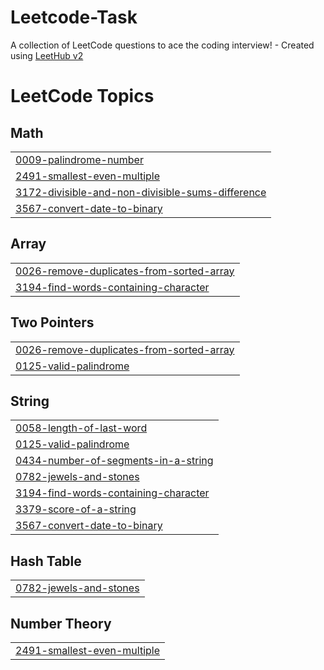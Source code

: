 # Leetcode-Task
A collection of LeetCode questions to ace the coding interview! - Created using [LeetHub v2](https://github.com/arunbhardwaj/LeetHub-2.0)

<!---LeetCode Topics Start-->
# LeetCode Topics
## Math
|  |
| ------- |
| [0009-palindrome-number](https://github.com/ZEENATH-964/Leetcode-Task/tree/master/0009-palindrome-number) |
| [2491-smallest-even-multiple](https://github.com/ZEENATH-964/Leetcode-Task/tree/master/2491-smallest-even-multiple) |
| [3172-divisible-and-non-divisible-sums-difference](https://github.com/ZEENATH-964/Leetcode-Task/tree/master/3172-divisible-and-non-divisible-sums-difference) |
| [3567-convert-date-to-binary](https://github.com/ZEENATH-964/Leetcode-Task/tree/master/3567-convert-date-to-binary) |
## Array
|  |
| ------- |
| [0026-remove-duplicates-from-sorted-array](https://github.com/ZEENATH-964/Leetcode-Task/tree/master/0026-remove-duplicates-from-sorted-array) |
| [3194-find-words-containing-character](https://github.com/ZEENATH-964/Leetcode-Task/tree/master/3194-find-words-containing-character) |
## Two Pointers
|  |
| ------- |
| [0026-remove-duplicates-from-sorted-array](https://github.com/ZEENATH-964/Leetcode-Task/tree/master/0026-remove-duplicates-from-sorted-array) |
| [0125-valid-palindrome](https://github.com/ZEENATH-964/Leetcode-Task/tree/master/0125-valid-palindrome) |
## String
|  |
| ------- |
| [0058-length-of-last-word](https://github.com/ZEENATH-964/Leetcode-Task/tree/master/0058-length-of-last-word) |
| [0125-valid-palindrome](https://github.com/ZEENATH-964/Leetcode-Task/tree/master/0125-valid-palindrome) |
| [0434-number-of-segments-in-a-string](https://github.com/ZEENATH-964/Leetcode-Task/tree/master/0434-number-of-segments-in-a-string) |
| [0782-jewels-and-stones](https://github.com/ZEENATH-964/Leetcode-Task/tree/master/0782-jewels-and-stones) |
| [3194-find-words-containing-character](https://github.com/ZEENATH-964/Leetcode-Task/tree/master/3194-find-words-containing-character) |
| [3379-score-of-a-string](https://github.com/ZEENATH-964/Leetcode-Task/tree/master/3379-score-of-a-string) |
| [3567-convert-date-to-binary](https://github.com/ZEENATH-964/Leetcode-Task/tree/master/3567-convert-date-to-binary) |
## Hash Table
|  |
| ------- |
| [0782-jewels-and-stones](https://github.com/ZEENATH-964/Leetcode-Task/tree/master/0782-jewels-and-stones) |
## Number Theory
|  |
| ------- |
| [2491-smallest-even-multiple](https://github.com/ZEENATH-964/Leetcode-Task/tree/master/2491-smallest-even-multiple) |
<!---LeetCode Topics End-->